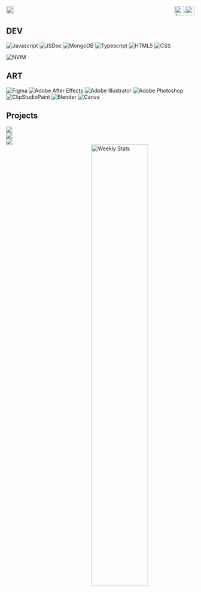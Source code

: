 <div align="right">
	<img height="20rem" align="left" src="https://komarev.com/ghpvc/?username=Rex-82&&style=flat-square"/>
	<a href="https://www.linkedin.com/in/simoneferretti/">
	  <img height="25rem" align="top" src="https://img.shields.io/badge/linkedin-%230077B5.svg?style=for-the-badge&logo=linkedin&logoColor=white" alt="LinkedIn Badge">
	</a>
	<a href="https://discord.com/users/406817041157193728">
	  <img height="25rem" align="top"  src="https://img.shields.io/badge/Discord-%235865F2.svg?style=for-the-badge&logo=discord&logoColor=white">
	</a>
</div>
<div>
<h2><b>DEV</b></h2>

![Javascript](https://img.shields.io/badge/JavaScript-323330?style=for-the-badge&?&logo=javascript&logoColor=F7DF1E)
![JSDoc](https://img.shields.io/badge/JSDoc-323330?style=for-the-badge&?&logo=javascript&logoColor=F7DF1E)
![MongoDB](https://img.shields.io/badge/MongoDB-4EA94B?style=for-the-badge&logo=mongodb&logoColor=white)
![Typescript](https://img.shields.io/badge/TypeScript-007ACC?style=for-the-badge&?&logo=typescript&logoColor=white)
![HTML5](https://img.shields.io/badge/html5-%23E34F26.svg?style=for-the-badge&?&logo=html5&logoColor=white)
![CSS](https://img.shields.io/badge/css-%231572B6.svg?style=for-the-badge&?&logo=css3&logoColor=white)

![NVIM](https://img.shields.io/badge/NVim(btw)-%2357A143.svg?&logo=neovim&logoColor=white)

<h2><b>ART</b></h2>

![Figma](https://img.shields.io/badge/figma-%23F24E1E.svg?&logo=figma&logoColor=white)
![Adobe After Effects](https://img.shields.io/badge/Adobe%20After%20Effects-9999FF.svg?&logo=Adobe%20After%20Effects&logoColor=white)
![Adobe Illustrator](https://img.shields.io/badge/adobe%20illustrator-%23FF9A00.svg?&logo=adobe%20illustrator&logoColor=white)
![Adobe Photoshop](https://img.shields.io/badge/adobe%20photoshop-%2331A8FF.svg?&logo=adobe%20photoshop&logoColor=white)
![ClipStudioPaint](https://img.shields.io/badge/Clip_Studio_Paint-657D8B?)
![Blender](https://img.shields.io/badge/blender-%23F5792A.svg?&logo=blender&logoColor=white)
![Canva](https://img.shields.io/badge/Canva-%2300C4CC.svg?&logo=Canva&logoColor=white)
</div>
</div>  

<div>
<h2><b>Projects</b></h2>
<div>
<a href="https://top.gg/bot/657369551121678346">
  <img src="https://img.shields.io/badge/RecipeBot-%23E34F26.svg">
</a>
</div>
<div>
<a href="https://www.instagram.com/undefinedoodles/">
  <img src="https://img.shields.io/badge/Undefinedoodles-9999FF.svg">
</a>
</div>
<div>
<a href="https://github.com/Rex-82/Tplight-App">
  <img src="https://img.shields.io/badge/TplightGUI-%23FF9A00.svg">
</a>
</div>

<div>
<a href="https://wakatime.com/@Rex82" target="_blank">
<img width="55%" align="right" alt="Weekly Stats" src="https://github-readme-stats.vercel.app/api/wakatime?username=Rex-82&api_domain=waka.rilae.com&title_color=FFFFFF&icon_color=2F855A&text_color=ffffff&custom_title=%20Top%20Languages%20(click%20for%20more)&layout=compact&border_radius=5px&bg_color=00000000&border_color=1f1f1f&langs_count=6&display_format=percent" width="33%">
</a>
</div>
